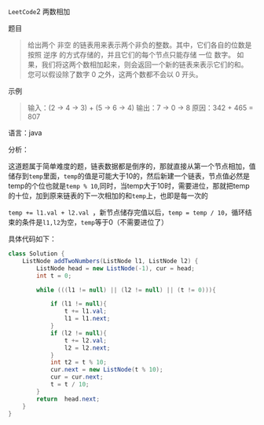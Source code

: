 `LeetCode`2 两数相加

题目

>给出两个 非空 的链表用来表示两个非负的整数。其中，它们各自的位数是按照 逆序 的方式存储的，并且它们的每个节点只能存储 一位 数字。
如果，我们将这两个数相加起来，则会返回一个新的链表来表示它们的和。
您可以假设除了数字 0 之外，这两个数都不会以 0 开头。

示例

>输入：(2 -> 4 -> 3) + (5 -> 6 -> 4)
输出：7 -> 0 -> 8
原因：342 + 465 = 807

语言：java

分析：

这道题属于简单难度的题，链表数据都是倒序的，那就直接从第一个节点相加，值储存到`temp`里面，`temp`的值是可能大于10的，然后新建一个链表，节点值必然是temp的个位也就是`temp % 10`,同时，当temp大于10时，需要进位，那就把temp的十位，加到原来链表的下一次相加的和`temp`上，也即是每一次的

`temp += l1.val + l2.val `，新节点储存完值以后，`temp = temp / 10`，循环结束的条件是`l1,l2`为空，`temp`等于0（不需要进位了）

具体代码如下：

```java
class Solution {
    ListNode addTwoNumbers(ListNode l1, ListNode l2) {
        ListNode head = new ListNode(-1), cur = head;
        int t = 0;

        while (((l1 != null) || (l2 != null) || (t != 0))){

            if (l1 != null){
                t += l1.val;
                l1 = l1.next;
            }
            if (l2 != null){
                t += l2.val;
                l2 = l2.next;
            }
            int t2 = t % 10;
            cur.next = new ListNode(t % 10);
            cur = cur.next;
            t = t / 10;
        }
        return  head.next;
    }
}
```

